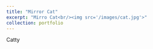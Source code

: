 ```yaml
---
title: "Mirror Cat"
excerpt: "Mirro Cat<br/><img src='/images/cat.jpg'>"
collection: portfolio
---
```


Catty
